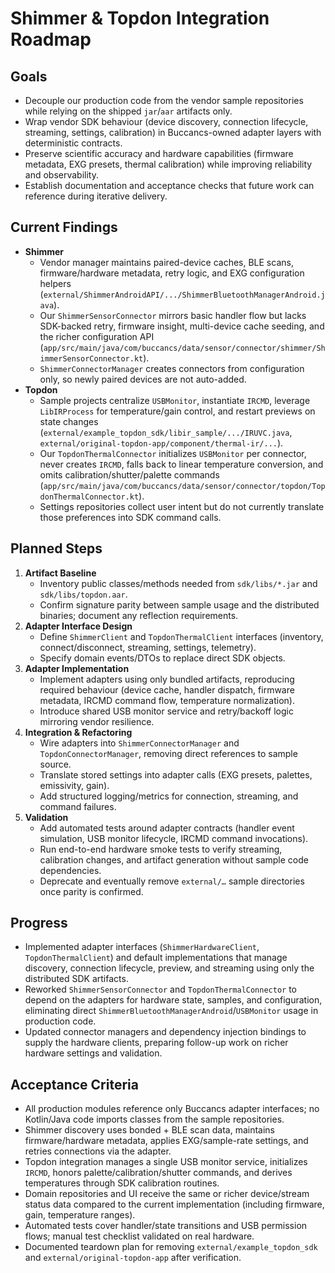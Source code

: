 # Shimmer & Topdon Integration Roadmap

## Goals
- Decouple our production code from the vendor sample repositories while relying on the shipped `jar`/`aar` artifacts only.
- Wrap vendor SDK behaviour (device discovery, connection lifecycle, streaming, settings, calibration) in Buccancs-owned adapter layers with deterministic contracts.
- Preserve scientific accuracy and hardware capabilities (firmware metadata, EXG presets, thermal calibration) while improving reliability and observability.
- Establish documentation and acceptance checks that future work can reference during iterative delivery.

## Current Findings
- **Shimmer**  
  - Vendor manager maintains paired-device caches, BLE scans, firmware/hardware metadata, retry logic, and EXG configuration helpers (`external/ShimmerAndroidAPI/.../ShimmerBluetoothManagerAndroid.java`).  
  - Our `ShimmerSensorConnector` mirrors basic handler flow but lacks SDK-backed retry, firmware insight, multi-device cache seeding, and the richer configuration API (`app/src/main/java/com/buccancs/data/sensor/connector/shimmer/ShimmerSensorConnector.kt`).  
  - `ShimmerConnectorManager` creates connectors from configuration only, so newly paired devices are not auto-added.
- **Topdon**  
  - Sample projects centralize `USBMonitor`, instantiate `IRCMD`, leverage `LibIRProcess` for temperature/gain control, and restart previews on state changes (`external/example_topdon_sdk/libir_sample/.../IRUVC.java`, `external/original-topdon-app/component/thermal-ir/...`).  
  - Our `TopdonThermalConnector` initializes `USBMonitor` per connector, never creates `IRCMD`, falls back to linear temperature conversion, and omits calibration/shutter/palette commands (`app/src/main/java/com/buccancs/data/sensor/connector/topdon/TopdonThermalConnector.kt`).  
  - Settings repositories collect user intent but do not currently translate those preferences into SDK command calls.

## Planned Steps
1. **Artifact Baseline**
   - Inventory public classes/methods needed from `sdk/libs/*.jar` and `sdk/libs/topdon.aar`.  
   - Confirm signature parity between sample usage and the distributed binaries; document any reflection requirements.
2. **Adapter Interface Design**
   - Define `ShimmerClient` and `TopdonThermalClient` interfaces (inventory, connect/disconnect, streaming, settings, telemetry).  
   - Specify domain events/DTOs to replace direct SDK objects.
3. **Adapter Implementation**
   - Implement adapters using only bundled artifacts, reproducing required behaviour (device cache, handler dispatch, firmware metadata, IRCMD command flow, temperature normalization).  
   - Introduce shared USB monitor service and retry/backoff logic mirroring vendor resilience.
4. **Integration & Refactoring**
   - Wire adapters into `ShimmerConnectorManager` and `TopdonConnectorManager`, removing direct references to sample source.  
   - Translate stored settings into adapter calls (EXG presets, palettes, emissivity, gain).  
   - Add structured logging/metrics for connection, streaming, and command failures.
5. **Validation**
   - Add automated tests around adapter contracts (handler event simulation, USB monitor lifecycle, IRCMD command invocations).  
   - Run end-to-end hardware smoke tests to verify streaming, calibration changes, and artifact generation without sample code dependencies.  
   - Deprecate and eventually remove `external/…` sample directories once parity is confirmed.

## Progress
- Implemented adapter interfaces (`ShimmerHardwareClient`, `TopdonThermalClient`) and default implementations that manage discovery, connection lifecycle, preview, and streaming using only the distributed SDK artifacts.
- Reworked `ShimmerSensorConnector` and `TopdonThermalConnector` to depend on the adapters for hardware state, samples, and configuration, eliminating direct `ShimmerBluetoothManagerAndroid`/`USBMonitor` usage in production code.
- Updated connector managers and dependency injection bindings to supply the hardware clients, preparing follow-up work on richer hardware settings and validation.

## Acceptance Criteria
- All production modules reference only Buccancs adapter interfaces; no Kotlin/Java code imports classes from the sample repositories.
- Shimmer discovery uses bonded + BLE scan data, maintains firmware/hardware metadata, applies EXG/sample-rate settings, and retries connections via the adapter.
- Topdon integration manages a single USB monitor service, initializes `IRCMD`, honors palette/calibration/shutter commands, and derives temperatures through SDK calibration routines.
- Domain repositories and UI receive the same or richer device/stream status data compared to the current implementation (including firmware, gain, temperature ranges).
- Automated tests cover handler/state transitions and USB permission flows; manual test checklist validated on real hardware.
- Documented teardown plan for removing `external/example_topdon_sdk` and `external/original-topdon-app` after verification.
